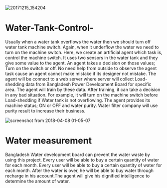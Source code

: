 ![20171215_154204](https://user-images.githubusercontent.com/33341241/38459311-eb07e2d2-3ac9-11e8-85f2-6b8b06dee4eb.jpg)


# Water-Tank-Control-

Usually when a water tank overflows the water then we should turn off water tank machine switch.
Again, when it underflow the water we need to turn on the machine switch. Here, we create an
artificial agent which task is, control the machine switch. It uses two sensors in the water tank and they
give some value to the agent. An agent takes a decision on those values; Turn on the switch or off. No
need help from outside to observe the agent task cause an agent cannot make mistake if its designer not
mistake. The agent will be connect to a web server where server will collect Load-shedding data from
Bangladesh Power Development Board for specific area. The agent will train by these data. After
training, it can take a decision in any bad situation. For example, it will turn on the machine switch
before Load-shedding if Water tank is not overflowing. The agent provides its machine status; ON or
OFF and water purity. Water filter company will use purity result to increase their business.

![screenshot from 2018-04-08 01-05-07](https://user-images.githubusercontent.com/33341241/38459245-3b1a5562-3ac9-11e8-9055-2d3b7c0ffa1b.png)


# Water measurement
Bangladesh Water development board can prevent the water waste by using this project. Every user will be able to buy a certain quantity of water for each month. Every user will be able to buy a certain quantity of water for each month. After the water is over, he will be able to buy water through recharge in his account.The agent will give his dignified intelligence to determine the amount of water.

